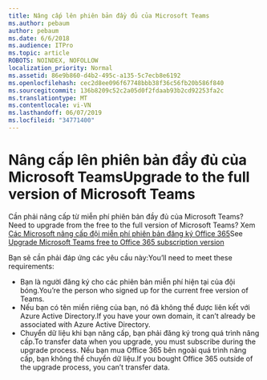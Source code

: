 ```yaml
---
title: Nâng cấp lên phiên bản đầy đủ của Microsoft Teams
ms.author: pebaum
author: pebaum
ms.date: 6/6/2018
ms.audience: ITPro
ms.topic: article
ROBOTS: NOINDEX, NOFOLLOW
localization_priority: Normal
ms.assetid: 86e9b860-d4b2-495c-a135-5c7ecb8e6192
ms.openlocfilehash: cec2d8ee096f67748bbb38f36c56fb20b586f840
ms.sourcegitcommit: 136b8209c52c2a05d0f2fdaab93b2cd92253fa2c
ms.translationtype: MT
ms.contentlocale: vi-VN
ms.lasthandoff: 06/07/2019
ms.locfileid: "34771400"
---
```

# <a name="upgrade-to-the-full-version-of-microsoft-teams"></a><span data-ttu-id="84bb6-102">Nâng cấp lên phiên bản đầy đủ của Microsoft Teams</span><span class="sxs-lookup"><span data-stu-id="84bb6-102">Upgrade to the full version of Microsoft Teams</span></span>

<span data-ttu-id="84bb6-103">Cần phải nâng cấp từ miễn phí phiên bản đầy đủ của Microsoft Teams?</span><span class="sxs-lookup"><span data-stu-id="84bb6-103">Need to upgrade from the free to the full version of Microsoft Teams?</span></span> <span data-ttu-id="84bb6-104">Xem [Các Microsoft nâng cấp đội miễn phí phiên bản đăng ký Office 365](https://docs.microsoft.com/microsoftteams/upgrade-freemium)</span><span class="sxs-lookup"><span data-stu-id="84bb6-104">See [Upgrade Microsoft Teams free to Office 365 subscription version](https://docs.microsoft.com/microsoftteams/upgrade-freemium)</span></span>

<span data-ttu-id="84bb6-105">Bạn sẽ cần phải đáp ứng các yêu cầu này:</span><span class="sxs-lookup"><span data-stu-id="84bb6-105">You’ll need to meet these requirements:</span></span>
- <span data-ttu-id="84bb6-106">Bạn là người đăng ký cho các phiên bản miễn phí hiện tại của đội bóng.</span><span class="sxs-lookup"><span data-stu-id="84bb6-106">You’re the person who signed up for the current free version of Teams.</span></span>
- <span data-ttu-id="84bb6-107">Nếu bạn có tên miền riêng của bạn, nó đã không thể được liên kết với Azure Active Directory.</span><span class="sxs-lookup"><span data-stu-id="84bb6-107">If you have your own domain, it can’t already be associated with Azure Active Directory.</span></span>
- <span data-ttu-id="84bb6-108">Chuyển dữ liệu khi bạn nâng cấp, bạn phải đăng ký trong quá trình nâng cấp.</span><span class="sxs-lookup"><span data-stu-id="84bb6-108">To transfer data when you upgrade, you must subscribe during the upgrade process.</span></span> <span data-ttu-id="84bb6-109">Nếu bạn mua Office 365 bên ngoài quá trình nâng cấp, bạn không thể chuyển dữ liệu.</span><span class="sxs-lookup"><span data-stu-id="84bb6-109">If you bought Office 365 outside of the upgrade process, you can’t transfer data.</span></span>


